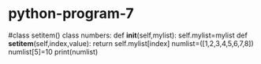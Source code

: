 # python-program-7
#class setitem()
class numbers:
    def __init__(self,mylist):
        self.mylist=mylist
    def __setitem__(self,index,value):
        return self.mylist[index]
numlist=([1,2,3,4,5,6,7,8])
numlist[5]=10
print(numlist)
